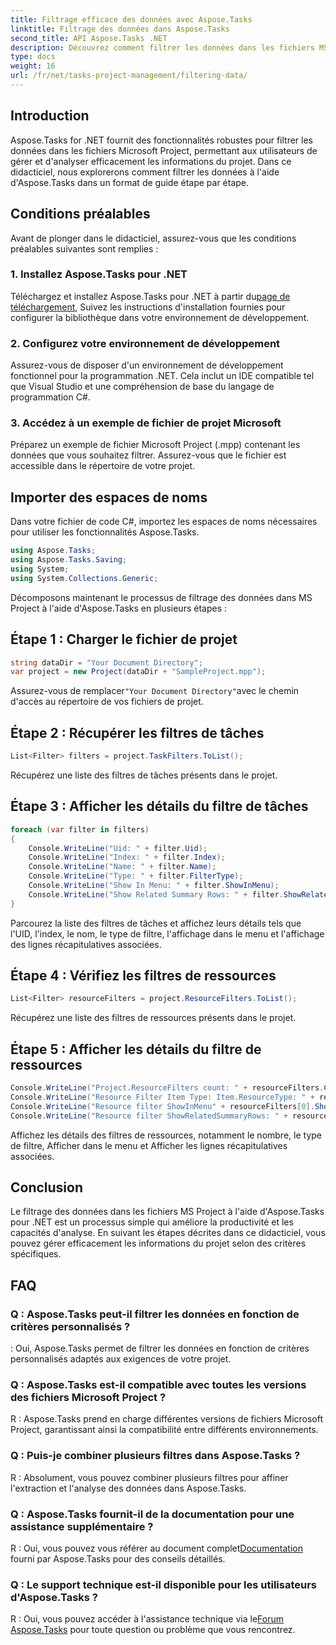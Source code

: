 ```yaml
---
title: Filtrage efficace des données avec Aspose.Tasks
linktitle: Filtrage des données dans Aspose.Tasks
second_title: API Aspose.Tasks .NET
description: Découvrez comment filtrer les données dans les fichiers MS Project à l'aide d'Aspose.Tasks pour .NET. Améliorez facilement la productivité et les capacités d’analyse.
type: docs
weight: 16
url: /fr/net/tasks-project-management/filtering-data/
---
```

## Introduction
Aspose.Tasks for .NET fournit des fonctionnalités robustes pour filtrer les données dans les fichiers Microsoft Project, permettant aux utilisateurs de gérer et d'analyser efficacement les informations du projet. Dans ce didacticiel, nous explorerons comment filtrer les données à l'aide d'Aspose.Tasks dans un format de guide étape par étape.
## Conditions préalables
Avant de plonger dans le didacticiel, assurez-vous que les conditions préalables suivantes sont remplies :
### 1. Installez Aspose.Tasks pour .NET
 Téléchargez et installez Aspose.Tasks pour .NET à partir du[page de téléchargement](https://releases.aspose.com/tasks/net/), Suivez les instructions d'installation fournies pour configurer la bibliothèque dans votre environnement de développement.
### 2. Configurez votre environnement de développement
Assurez-vous de disposer d'un environnement de développement fonctionnel pour la programmation .NET. Cela inclut un IDE compatible tel que Visual Studio et une compréhension de base du langage de programmation C#.
### 3. Accédez à un exemple de fichier de projet Microsoft
Préparez un exemple de fichier Microsoft Project (.mpp) contenant les données que vous souhaitez filtrer. Assurez-vous que le fichier est accessible dans le répertoire de votre projet.
## Importer des espaces de noms
Dans votre fichier de code C#, importez les espaces de noms nécessaires pour utiliser les fonctionnalités Aspose.Tasks.

```csharp
using Aspose.Tasks;
using Aspose.Tasks.Saving;
using System;
using System.Collections.Generic;

```
Décomposons maintenant le processus de filtrage des données dans MS Project à l'aide d'Aspose.Tasks en plusieurs étapes :
## Étape 1 : Charger le fichier de projet
```csharp
string dataDir = "Your Document Directory";
var project = new Project(dataDir + "SampleProject.mpp");
```
 Assurez-vous de remplacer`"Your Document Directory"`avec le chemin d'accès au répertoire de vos fichiers de projet.
## Étape 2 : Récupérer les filtres de tâches
```csharp
List<Filter> filters = project.TaskFilters.ToList();
```
Récupérez une liste des filtres de tâches présents dans le projet.
## Étape 3 : Afficher les détails du filtre de tâches
```csharp
foreach (var filter in filters)
{
    Console.WriteLine("Uid: " + filter.Uid);
    Console.WriteLine("Index: " + filter.Index);
    Console.WriteLine("Name: " + filter.Name);
    Console.WriteLine("Type: " + filter.FilterType);
    Console.WriteLine("Show In Menu: " + filter.ShowInMenu);
    Console.WriteLine("Show Related Summary Rows: " + filter.ShowRelatedSummaryRows);
}
```
Parcourez la liste des filtres de tâches et affichez leurs détails tels que l'UID, l'index, le nom, le type de filtre, l'affichage dans le menu et l'affichage des lignes récapitulatives associées.
## Étape 4 : Vérifiez les filtres de ressources
```csharp
List<Filter> resourceFilters = project.ResourceFilters.ToList();
```
Récupérez une liste des filtres de ressources présents dans le projet.
## Étape 5 : Afficher les détails du filtre de ressources
```csharp
Console.WriteLine("Project.ResourceFilters count: " + resourceFilters.Count);
Console.WriteLine("Resource Filter Item Type: Item.ResourceType: " + resourceFilters[0].FilterType);
Console.WriteLine("Resource filter ShowInMenu" + resourceFilters[0].ShowInMenu);
Console.WriteLine("Resource filter ShowRelatedSummaryRows: " + resourceFilters[0].ShowRelatedSummaryRows);
```
Affichez les détails des filtres de ressources, notamment le nombre, le type de filtre, Afficher dans le menu et Afficher les lignes récapitulatives associées.
## Conclusion
Le filtrage des données dans les fichiers MS Project à l'aide d'Aspose.Tasks pour .NET est un processus simple qui améliore la productivité et les capacités d'analyse. En suivant les étapes décrites dans ce didacticiel, vous pouvez gérer efficacement les informations du projet selon des critères spécifiques.
## FAQ
### Q : Aspose.Tasks peut-il filtrer les données en fonction de critères personnalisés ?
: Oui, Aspose.Tasks permet de filtrer les données en fonction de critères personnalisés adaptés aux exigences de votre projet.
### Q : Aspose.Tasks est-il compatible avec toutes les versions des fichiers Microsoft Project ?
R : Aspose.Tasks prend en charge différentes versions de fichiers Microsoft Project, garantissant ainsi la compatibilité entre différents environnements.
### Q : Puis-je combiner plusieurs filtres dans Aspose.Tasks ?
R : Absolument, vous pouvez combiner plusieurs filtres pour affiner l'extraction et l'analyse des données dans Aspose.Tasks.
### Q : Aspose.Tasks fournit-il de la documentation pour une assistance supplémentaire ?
 R : Oui, vous pouvez vous référer au document complet[Documentation](https://reference.aspose.com/tasks/net/) fourni par Aspose.Tasks pour des conseils détaillés.
### Q : Le support technique est-il disponible pour les utilisateurs d'Aspose.Tasks ?
 R : Oui, vous pouvez accéder à l'assistance technique via le[Forum Aspose.Tasks](https://forum.aspose.com/c/tasks/15) pour toute question ou problème que vous rencontrez.